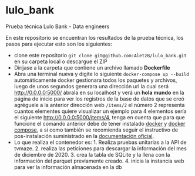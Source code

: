 # lulo_bank
Prueba técnica Lulo Bank - Data engineers

En este repositorio se encuentran los resultados de la prueba técnica, los pasos para ejecutar esto son los siguientes:
* clone este repositorio ```git clone git@github.com:AletzB/lulo_bank.git``` en su carpeta local o descargue el ZIP 
* Diríjase a la carpeta que contiene un archivo llamado **Dockerfile**
* Abra una terminal nueva y digite lo siguiente ```docker-compose up --build``` automáticamente docker gestionara todos los paquetes y archivos, luego de unos segundos generara una dirección url la cual será  http://0.0.0.0:5000/ ábrala en su localhost y verá un **hola mundo** en la página de inicio para ver los registros de la base de datos que se creó agréguele a la anterior dirección web ```/items/2``` el número 2 representa cuantos elementes quiere visualizar un ejemplo para 4 elementos sería el siguiente  http://0.0.0.0:5000/items/4, tenga en cuenta que para que funcione el comando anterior debe de tener instalado [docker](https://docs.docker.com/engine/install/ubuntu/) y [docker compose](https://docs.docker.com/compose/install/), a si como también se recomienda seguir el instructivo de pos-instalación suministrado en la [documentación oficial](https://docs.docker.com/engine/install/linux-postinstall/).
* Lo que realiza el contenedor es: 1. Realiza pruebas unitarias a la API de tvmaze. 2. realiza las peticiones para descargar la información del mes de diciembre de 2020. 3. crea la tabla de SQLite y la llena con la información del parquet previamente creado. 4. inicia la instancia web para ver la información almacenada en la db
